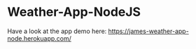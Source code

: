 # Weather-App-NodeJS

Have a look at the app demo here: https://james-weather-app-node.herokuapp.com/
